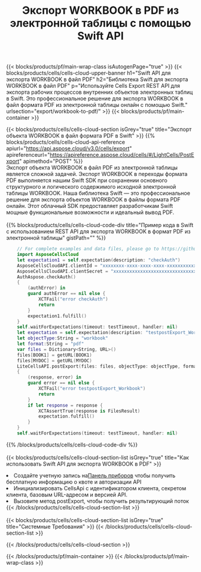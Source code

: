 ﻿---
title: Экспорт WORKBOOK в PDF из электронной таблицы с помощью Swift API
description:  Aspose.Cells Облачный REST API поддерживает экспорт Excel файлов и внутренних объектов в различные форматы файлов. SDK поддерживает различные языки разработки. Среди них Android, C#, Go, Java, NodeJS, Perl, PHP, Python, Ruby и swift.
url: /ru/swift/export/workbook-to-pdf/
---
{{< blocks/products/pf/main-wrap-class isAutogenPage="true" >}}
{{< blocks/products/cells/cells-cloud-upper-banner h1="Swift API для экспорта WORKBOOK в файл PDF" h2="Библиотека Swift для экспорта WORKBOOK в файл PDF" p="Используйте Cells Export REST API для экспорта рабочих процессов внутренних объектов электронных таблиц в Swift. Это профессиональное решение для экспорта WORKBOOK в файл формата PDF из электронной таблицы онлайн с помощью Swift." urlsection="export/workbook-to-pdf/" >}}
{{< blocks/products/pf/main-container >}}

{{< blocks/products/cells/cells-cloud-section isGrey="true" title="Экспорт объекта WORKBOOK в файл формата PDF в Swift" >}}
{{% blocks/products/cells/cells-cloud-api-reference apiurl="https://api.aspose.cloud/v3.0/cells/export" apireferenceurl="https://apireference.aspose.cloud/cells/#/LightCells/PostExport" apimethod="POST" %}}
<br/>
Экспорт объекта WORKBOOK в файл PDF из электронной таблицы является сложной задачей. Экспорт WORKBOOK в переходы формата PDF выполняется нашим Swift SDK при сохранении основного структурного и логического содержимого исходной электронной таблицы WORKBOOK. Наша библиотека Swift — это профессиональное решение для экспорта объектов WORKBOOK в файлы формата PDF онлайн. Этот облачный SDK предоставляет разработчикам Swift мощные функциональные возможности и идеальный вывод PDF.
<br/>
<br/>
{{% blocks/products/cells/cells-cloud-code-div title="Пример кода в Swift с использованием REST API для экспорта WORKBOOK в формат PDF из электронной таблицы" gistPath="" %}}
  
```swift
    // For complete examples and data files, please go to https://github.com/aspose-cells-cloud/aspose-cells-cloud-swift/
    import AsposeCellsCloud
    let expectation1 = self.expectation(description: "checkAuth")
    AsposeCellsCloudAPI.clientId = "xxxxxxxx-xxxx-xxxx-xxxx-xxxxxxxxxxxx"
    AsposeCellsCloudAPI.clientSecret = "xxxxxxxxxxxxxxxxxxxxxxxxxxxxxxxx"
    AuthAspose.checkAuth()
    {
        (authError) in
        guard authError == nil else {
            XCTFail("error checkAuth")
            return
        }
        expectation1.fulfill()
    }
    self.waitForExpectations(timeout: testTimeout, handler: nil)
    let expectation = self.expectation(description: "testpostExport_Workbook")
    let objectType:String = "workbook"
    let format:String = "pdf"
    var files = Dictionary<String, URL>()
    files[BOOK1] = getURL(BOOK1)
    files[MYDOC] = getURL(MYDOC)        
    LiteCellsAPI.postExport(files: files, objectType: objectType, format: format)
    {
        (response, error) in
        guard error == nil else {
            XCTFail("error testpostExport_Workbook")
            return
        }        
        if let response = response {
            XCTAssertTrue(response is FilesResult)
            expectation.fulfill()
        }
    }
    self.waitForExpectations(timeout: testTimeout, handler: nil)
```
   
{{% /blocks/products/cells/cells-cloud-code-div %}}
<br/>
<br/>
{{< blocks/products/cells/cells-cloud-section-list isGrey="true" title="Как использовать Swift API для экспорта WORKBOOK в PDF" >}}
<li> Создайте учетную запись на<a href="https://dashboard.aspose.cloud/">Панель приборов</a> чтобы получить бесплатную информацию о квоте и авторизации API</li>
<li>Инициализировать CellsApi с идентификатором клиента, секретом клиента, базовым URL-адресом и версией API.</li>
<li>Вызовите метод postExport, чтобы получить результирующий поток</li>
{{< /blocks/products/cells/cells-cloud-section-list >}}
<br/>
<br/>
{{< blocks/products/cells/cells-cloud-section-list isGrey="true" title="Системные Требования" >}}
{{< /blocks/products/cells/cells-cloud-section-list >}}

{{< /blocks/products/cells/cells-cloud-section >}}

{{< /blocks/products/pf/main-container >}}
{{< /blocks/products/pf/main-wrap-class >}}
